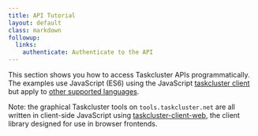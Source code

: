 ```yaml
---
title: API Tutorial
layout: default
class: markdown
followup:
  links:
    authenticate: Authenticate to the API
---
```


This section shows you how to access Taskcluster APIs programmatically.  The
examples use JavaScript (ES6) using the JavaScript [taskcluster
client](https://github.com/taskcluster/taskcluster-client) but apply to [other
supported
languages](https://docs.taskcluster.net/manual/using/integration/libraries).

Note: the graphical Taskcluster tools on `tools.taskcluster.net` are all
written in client-side JavaScript using
[taskcluster-client-web](https://github.com/taskcluster/taskcluster-client-web),
the client library designed for use in browser frontends.
